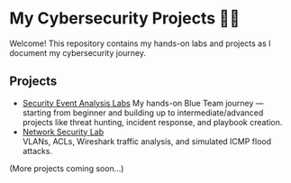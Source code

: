 # My Cybersecurity Projects 👩‍💻

Welcome! This repository contains my hands-on labs and projects as I document my cybersecurity journey.

## Projects

- [Security Event Analysis Labs](./security-event-analysis/README.md)
  My hands-on Blue Team journey — starting from beginner and building up to intermediate/advanced projects like threat hunting, incident response, and playbook creation.
- [Network Security Lab](./network-security-lab/README.md)  
  VLANs, ACLs, Wireshark traffic analysis, and simulated ICMP flood attacks.

(More projects coming soon...)
